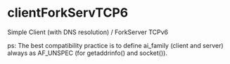 # clientForkServTCP6
Simple Client (with DNS resolution) / ForkServer TCPv6

ps: The best compatibility practice is to define ai_family (client and server) always as AF_UNSPEC (for getaddrinfo() and socket()).
